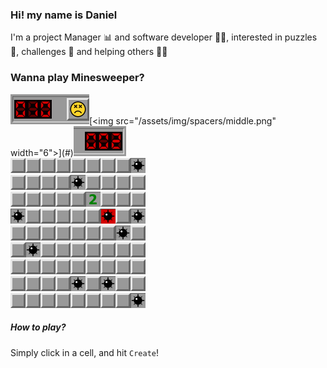 ### Hi! my name is Daniel
I'm a project Manager 📊 and software developer 👨‍💻, interested in puzzles 🧩, challenges 🎯 and helping others 🙋‍♂️

### Wanna play Minesweeper?

[<img src="/assets/img/spacers/left.png" width="6">](#)[<img src="/assets/img/digits/0.png" width="20">](#)[<img src="/assets/img/digits/1.png" width="20">](#)[<img src="/assets/img/digits/0.png" width="20">](#)[<img src="/assets/img/spacers/middle.png" width="6">](#)[<img src="/assets/img/spacers/middle.png" width="6">](#)[<img src="/assets/img/spacers/middle.png" width="6">](#)[<img src="/assets/img/spacers/middle.png" width="6">](#)[<img src="/assets/img/newGameButtons/lost.png" width="36">](https://github.com/danicruz0415/danicruz0415/issues/new?title=Minesweeper%3A%3AnewGame%3Abeginner&body=Hi!%0AJust%20hit%20**Create**%20to%20create%20the%20issue.%20The%20%60README.md%60%20will%20%0Aupdate%20in%20about%2015%20seconds.%0A%0AYou%20can%20change%20the%20difficulty%20for%20one%20of%20the%20following%3A%20%0A%0A-%20%60beginner%60%0A-%20%60intermediate%60%0A-%20%60expert%60%0A%0AAlso%20you%20can%20create%20a%20custom%20game%20replacing%20the%20difficulty%20for%203%20numbers%20separated%20by%20comma%0Athat%20represent%20the%20width%2C%20the%20height%20and%20the%20number%20of%20mines.%20For%20example%20%6010%2C10%2C20%60.)[<img src="/assets/img/spacers/middle.png" width="6">](#)[<img src="/assets/img/spacers/middle.png" width="6">](#)[<img src="/assets/img/spacers/middle.png" width="6">](#)[<img src="/assets/img/spacers/middle.png" width="6">](#)[<img src="/assets/img/digits/0.png" width="20">](#)[<img src="/assets/img/digits/0.png" width="20">](#)[<img src="/assets/img/digits/2.png" width="20">](#)[<img src="/assets/img/spacers/right.png" width="6">](#)<br />[<img src="/assets/img/cells/closed.png" width="24">](#)[<img src="/assets/img/cells/closed.png" width="24">](#)[<img src="/assets/img/cells/closed.png" width="24">](#)[<img src="/assets/img/cells/closed.png" width="24">](#)[<img src="/assets/img/cells/closed.png" width="24">](#)[<img src="/assets/img/cells/closed.png" width="24">](#)[<img src="/assets/img/cells/closed.png" width="24">](#)[<img src="/assets/img/cells/closed.png" width="24">](#)[<img src="/assets/img/mines/inactive.png" width="24">](#)<br />[<img src="/assets/img/cells/closed.png" width="24">](#)[<img src="/assets/img/cells/closed.png" width="24">](#)[<img src="/assets/img/cells/closed.png" width="24">](#)[<img src="/assets/img/cells/closed.png" width="24">](#)[<img src="/assets/img/mines/inactive.png" width="24">](#)[<img src="/assets/img/cells/closed.png" width="24">](#)[<img src="/assets/img/cells/closed.png" width="24">](#)[<img src="/assets/img/cells/closed.png" width="24">](#)[<img src="/assets/img/cells/closed.png" width="24">](#)<br />[<img src="/assets/img/cells/closed.png" width="24">](#)[<img src="/assets/img/cells/closed.png" width="24">](#)[<img src="/assets/img/cells/closed.png" width="24">](#)[<img src="/assets/img/cells/closed.png" width="24">](#)[<img src="/assets/img/cells/closed.png" width="24">](#)[<img src="/assets/img/mineCounts/2.png" width="24">](#)[<img src="/assets/img/cells/closed.png" width="24">](#)[<img src="/assets/img/cells/closed.png" width="24">](#)[<img src="/assets/img/cells/closed.png" width="24">](#)<br />[<img src="/assets/img/mines/inactive.png" width="24">](#)[<img src="/assets/img/cells/closed.png" width="24">](#)[<img src="/assets/img/cells/closed.png" width="24">](#)[<img src="/assets/img/cells/closed.png" width="24">](#)[<img src="/assets/img/cells/closed.png" width="24">](#)[<img src="/assets/img/cells/closed.png" width="24">](#)[<img src="/assets/img/mines/activated.png" width="24">](#)[<img src="/assets/img/cells/closed.png" width="24">](#)[<img src="/assets/img/mines/inactive.png" width="24">](#)<br />[<img src="/assets/img/cells/closed.png" width="24">](#)[<img src="/assets/img/cells/closed.png" width="24">](#)[<img src="/assets/img/cells/closed.png" width="24">](#)[<img src="/assets/img/cells/closed.png" width="24">](#)[<img src="/assets/img/cells/closed.png" width="24">](#)[<img src="/assets/img/cells/closed.png" width="24">](#)[<img src="/assets/img/cells/closed.png" width="24">](#)[<img src="/assets/img/mines/inactive.png" width="24">](#)[<img src="/assets/img/cells/closed.png" width="24">](#)<br />[<img src="/assets/img/cells/closed.png" width="24">](#)[<img src="/assets/img/mines/inactive.png" width="24">](#)[<img src="/assets/img/cells/closed.png" width="24">](#)[<img src="/assets/img/cells/closed.png" width="24">](#)[<img src="/assets/img/cells/closed.png" width="24">](#)[<img src="/assets/img/cells/closed.png" width="24">](#)[<img src="/assets/img/cells/closed.png" width="24">](#)[<img src="/assets/img/cells/closed.png" width="24">](#)[<img src="/assets/img/cells/closed.png" width="24">](#)<br />[<img src="/assets/img/cells/closed.png" width="24">](#)[<img src="/assets/img/cells/closed.png" width="24">](#)[<img src="/assets/img/cells/closed.png" width="24">](#)[<img src="/assets/img/cells/closed.png" width="24">](#)[<img src="/assets/img/cells/closed.png" width="24">](#)[<img src="/assets/img/cells/closed.png" width="24">](#)[<img src="/assets/img/cells/closed.png" width="24">](#)[<img src="/assets/img/cells/closed.png" width="24">](#)[<img src="/assets/img/cells/closed.png" width="24">](#)<br />[<img src="/assets/img/cells/closed.png" width="24">](#)[<img src="/assets/img/cells/closed.png" width="24">](#)[<img src="/assets/img/cells/closed.png" width="24">](#)[<img src="/assets/img/cells/closed.png" width="24">](#)[<img src="/assets/img/mines/inactive.png" width="24">](#)[<img src="/assets/img/cells/closed.png" width="24">](#)[<img src="/assets/img/mines/inactive.png" width="24">](#)[<img src="/assets/img/cells/closed.png" width="24">](#)[<img src="/assets/img/cells/closed.png" width="24">](#)<br />[<img src="/assets/img/cells/closed.png" width="24">](#)[<img src="/assets/img/cells/closed.png" width="24">](#)[<img src="/assets/img/cells/closed.png" width="24">](#)[<img src="/assets/img/cells/closed.png" width="24">](#)[<img src="/assets/img/cells/closed.png" width="24">](#)[<img src="/assets/img/cells/closed.png" width="24">](#)[<img src="/assets/img/cells/closed.png" width="24">](#)[<img src="/assets/img/cells/closed.png" width="24">](#)[<img src="/assets/img/mines/inactive.png" width="24">](#)<br />

##### How to play?
Simply click in a cell, and hit `Create`!

